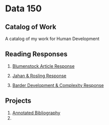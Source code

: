 # Data 150 

## Catalog of Work

A catalog of my work for Human Development 

## Reading Responses 

1. [Blumenstock Article Response](https://niranair.github.io/workshop/blumenstock)

2. [Jahan & Rosling Response](https://niranair.github.io/workshop/jahanrosling)

3. [Barder Development & Complexity Response](https://niranair.github.io/workshop/owenbarder)

## Projects 

1. [Annotated Bibliography](https://niranair.github.io/workshop/annotated_bibliography) 
2. 


 
